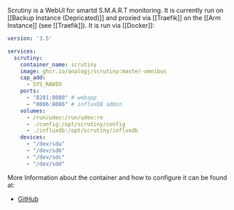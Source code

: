 Scrutiny is a WebUI for smartd S.M.A.R.T monitoring.
It is currently run on [[Backup Instance (Depricated)]] and proxied via [[Traefik]] on the [[Arm Instance]] (see [[Traefik]]).
It is run via [[Docker]]:
```yml
version: '3.5'

services:
  scrutiny:
    container_name: scrutiny
    image: ghcr.io/analogj/scrutiny:master-omnibus
    cap_add:
      - SYS_RAWIO
    ports:
      - "8201:8080" # webapp
      - "8086:8086" # influxDB admin
    volumes:
      - /run/udev:/run/udev:ro
      - ./config:/opt/scrutiny/config
      - ./influxdb:/opt/scrutiny/influxdb
    devices:
      - "/dev/sda"
      - "/dev/sdb"
      - "/dev/sdc"
      - "/dev/sdd"
```


More Information about the container and how to configure it can be found at:
- [GitHub](https://github.com/AnalogJ/scrutiny#docker)
